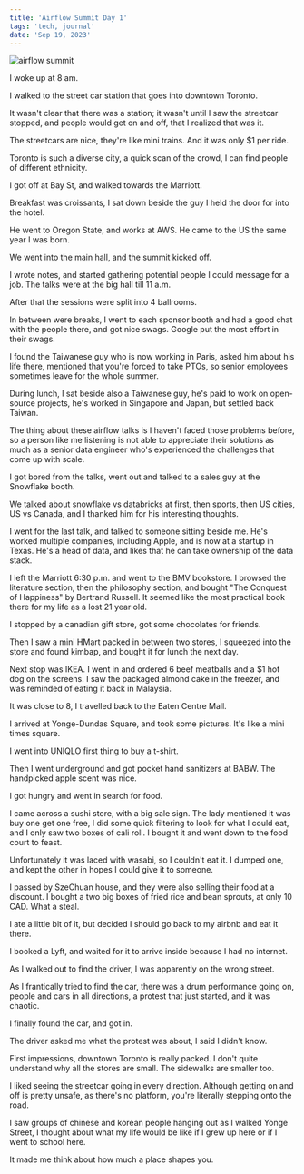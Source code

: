 ```yaml
---
title: 'Airflow Summit Day 1'
tags: 'tech, journal'
date: 'Sep 19, 2023'
---
```


![airflow summit](/images/airflow-summit.jpeg)

I woke up at 8 am.

I walked to the street car station that goes into downtown Toronto.

It wasn't clear that there was a station; it wasn't until I saw the streetcar stopped, and people would get on and off, that I realized that was it.

The streetcars are nice, they're like mini trains. And it was only $1 per ride.

Toronto is such a diverse city, a quick scan of the crowd, I can find people of different ethnicity.

I got off at Bay St, and walked towards the Marriott.

Breakfast was croissants, I sat down beside the guy I held the door for into the hotel.

He went to Oregon State, and works at AWS. He came to the US the same year I was born.

We went into the main hall, and the summit kicked off.

I wrote notes, and started gathering potential people I could message for a job. The talks were at the big hall till 11 a.m.

After that the sessions were split into 4 ballrooms.

In between were breaks, I went to each sponsor booth and had a good chat with the people there, and got nice swags. Google put the most effort in their swags.

I found the Taiwanese guy who is now working in Paris, asked him about his life there, mentioned that you're forced to take PTOs, so senior employees sometimes leave for the whole summer.

During lunch, I sat beside also a Taiwanese guy, he's paid to work on open-source projects, he's worked in Singapore and Japan, but settled back Taiwan.

The thing about these airflow talks is I haven't faced those problems before, so a person like me listening is not able to appreciate their solutions as much as a senior data engineer who's experienced the challenges that come up with scale.

I got bored from the talks, went out and talked to a sales guy at the Snowflake booth.

We talked about snowflake vs databricks at first, then sports, then US cities, US vs Canada, and I thanked him for his interesting thoughts.

I went for the last talk, and talked to someone sitting beside me. He's worked multiple companies, including Apple, and is now at a startup in Texas. He's a head of data, and likes that he can take ownership of the data stack.

I left the Marriott 6:30 p.m. and went to the BMV bookstore. I browsed the literature section, then the philosophy section, and bought "The Conquest of Happiness" by Bertrand Russell. It seemed like the most practical book there for my life as a lost 21 year old.

I stopped by a canadian gift store, got some chocolates for friends.

Then I saw a mini HMart packed in between two stores, I squeezed into the store and found kimbap, and bought it for lunch the next day.

Next stop was IKEA. I went in and ordered 6 beef meatballs and a $1 hot dog on the screens. I saw the packaged almond cake in the freezer, and was reminded of eating it back in Malaysia.

It was close to 8, I travelled back to the Eaten Centre Mall.

I arrived at Yonge-Dundas Square, and took some pictures. It's like a mini times square.

I went into UNIQLO first thing to buy a t-shirt.

Then I went underground and got pocket hand sanitizers at BABW. The handpicked apple scent was nice.

I got hungry and went in search for food.

I came across a sushi store, with a big sale sign. The lady mentioned it was buy one get one free, I did some quick filtering to look for what I could eat, and I only saw two boxes of cali roll. I bought it and went down to the food court to feast.

Unfortunately it was laced with wasabi, so I couldn't eat it. I dumped one, and kept the other in hopes I could give it to someone.

I passed by SzeChuan house, and they were also selling their food at a discount. I bought a two big boxes of fried rice and bean sprouts, at only 10 CAD. What a steal.

I ate a little bit of it, but decided I should go back to my airbnb and eat it there.

I booked a Lyft, and waited for it to arrive inside because I had no internet.

As I walked out to find the driver, I was apparently on the wrong street.

As I frantically tried to find the car, there was a drum performance going on, people and cars in all directions, a protest that just started, and it was chaotic.

I finally found the car, and got in.

The driver asked me what the protest was about, I said I didn't know.

First impressions, downtown Toronto is really packed. I don't quite understand why all the stores are small. The sidewalks are smaller too.

I liked seeing the streetcar going in every direction. Although getting on and off is pretty unsafe, as there's no platform, you're literally stepping onto the road.

I saw groups of chinese and korean people hanging out as I walked Yonge Street, I thought about what my life would be like if I grew up here or if I went to school here.

It made me think about how much a place shapes you.
